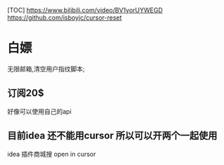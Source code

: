 [TOC]
https://www.bilibili.com/video/BV1yorUYWEGD
https://github.com/isboyjc/cursor-reset
# 白嫖
无限邮箱,清空用户指纹脚本;
## 订阅20$
好像可以使用自己的api 

## 目前idea 还不能用cursor 所以可以开两个一起使用
idea 插件商城搜 open in cursor